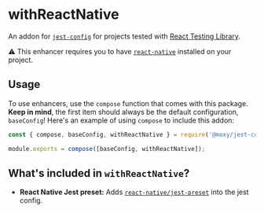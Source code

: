 # withReactNative

An addon for [`jest-config`](https://www.github.com/moxystudio/jest-config) for projects tested with [React Testing Library](https://github.com/testing-library/react-testing-library).

⚠️ This enhancer requires you to have [`react-native`](https://www.npmjs.com/package/react-native) installed on your project.

## Usage

To use enhancers, use the `compose` function that comes with this package. **Keep in mind**, the first item should always be the default configuration, `baseConfig`! Here's an example of using `compose` to include this addon:

```js
const { compose, baseConfig, withReactNative } = require('@moxy/jest-config');

module.exports = compose([baseConfig, withReactNative]);
```

## What's included in `withReactNative`?

- **React Native Jest preset:** Adds [`react-native/jest-preset`](https://github.com/facebook/react-native/blob/master/jest-preset.js) into the jest config.
